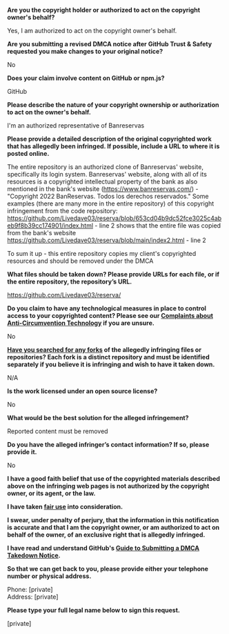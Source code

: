 **Are you the copyright holder or authorized to act on the copyright owner's behalf?**

Yes, I am authorized to act on the copyright owner's behalf.

**Are you submitting a revised DMCA notice after GitHub Trust & Safety requested you make changes to your original notice?**

No

**Does your claim involve content on GitHub or npm.js?**

GitHub

**Please describe the nature of your copyright ownership or authorization to act on the owner's behalf.**

I'm an authorized representative of Banreservas

**Please provide a detailed description of the original copyrighted work that has allegedly been infringed. If possible, include a URL to where it is posted online.**

The entire repository is an authorized clone of Banreservas' website, specifically its login system.
Banreservas' website, along with all of its resources is a copyrighted intellectual property of the bank as also mentioned in the bank's website (https://www.banreservas.com/) - "Copyright 2022 BanReservas. Todos los derechos reservados."
Some examples (there are many more in the entire repository) of this copyright infringement from the code repository:
https://github.com/Livedave03/reserva/blob/653cd04b9dc52fce3025c4abeb9f8b39cc174901/index.html - line 2 shows that the entire file was copied from the bank's website
https://github.com/Livedave03/reserva/blob/main/index2.html - line 2

To sum it up - this entire repository copies my client's copyrighted resources and should be removed under the DMCA

**What files should be taken down? Please provide URLs for each file, or if the entire repository, the repository’s URL.**

https://github.com/Livedave03/reserva/

**Do you claim to have any technological measures in place to control access to your copyrighted content? Please see our <a href="https://docs.github.com/articles/guide-to-submitting-a-dmca-takedown-notice#complaints-about-anti-circumvention-technology">Complaints about Anti-Circumvention Technology</a> if you are unsure.**

No

**<a href="https://docs.github.com/articles/dmca-takedown-policy#b-what-about-forks-or-whats-a-fork">Have you searched for any forks</a> of the allegedly infringing files or repositories? Each fork is a distinct repository and must be identified separately if you believe it is infringing and wish to have it taken down.**

N/A

**Is the work licensed under an open source license?**

No

**What would be the best solution for the alleged infringement?**

Reported content must be removed

**Do you have the alleged infringer’s contact information? If so, please provide it.**

No

**I have a good faith belief that use of the copyrighted materials described above on the infringing web pages is not authorized by the copyright owner, or its agent, or the law.**

**I have taken <a href="https://www.lumendatabase.org/topics/22">fair use</a> into consideration.**

**I swear, under penalty of perjury, that the information in this notification is accurate and that I am the copyright owner, or am authorized to act on behalf of the owner, of an exclusive right that is allegedly infringed.**

**I have read and understand GitHub's <a href="https://docs.github.com/articles/guide-to-submitting-a-dmca-takedown-notice/">Guide to Submitting a DMCA Takedown Notice</a>.**

**So that we can get back to you, please provide either your telephone number or physical address.**

Phone: [private]  
Address: [private]  

**Please type your full legal name below to sign this request.**

[private]  
